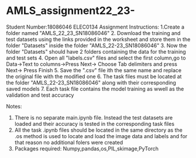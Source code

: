 # AMLS_assignment22_23-
Student Number:18086046
ELEC0134 Assignment Instructions:
1.Create a folder named "AMLS_22_23_SN18086046"
2. Download the training and test datasets using the links provided in the worksheet and store them in the folder "Datasets" inside the folder "AMLS_22-23_SN18086046"
3. Now the folder "Datasets" should have 2 folders containing the data for the training and test sets
4. Open all "labels.csv" files and select the first column,go to Data->Text to columns->Press Next-> Choose Tab delimiters and press Next-> Press Finish
5. Save the ".csv" file ith the same name and replace the original file with the modified one
6. The task files must be located at the folder "AMLS_22-23_SN18086046" along with their corresponding saved models
7. Each task file contains the model training as wwell as the validation and test accuracy

Notes:
1. There is no separate main.ipynb file. Instead the test datasets are loaded and their accuracy is tested in the corresponding task files
2. All the task .ipynb files should  be located in the same directory as the .os method is used to locate and load the image data and labels and for that reason no additional folers were created
3. Packages required: Numpy,pandas,os,PIL,skimage,PyTorch
